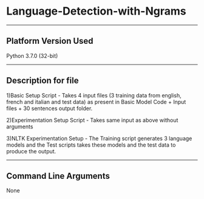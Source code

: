 # Language-Detection-with-Ngrams

----------------------
Platform Version Used
----------------------
Python 3.7.0 (32-bit)

----------------------
Description for file
----------------------
1)Basic Setup Script - Takes 4 input files (3 training data from english, french and italian and test data) as present in Basic Model Code + Input files + 30 sentences output folder.

2)Experimentation Setup Script - Takes same input as above without arguments

3)NLTK Experimentation Setup - The Training script generates 3 language models and the Test scripts takes these models and the test data to produce the output.

----------------------
Command Line Arguments
----------------------
None

